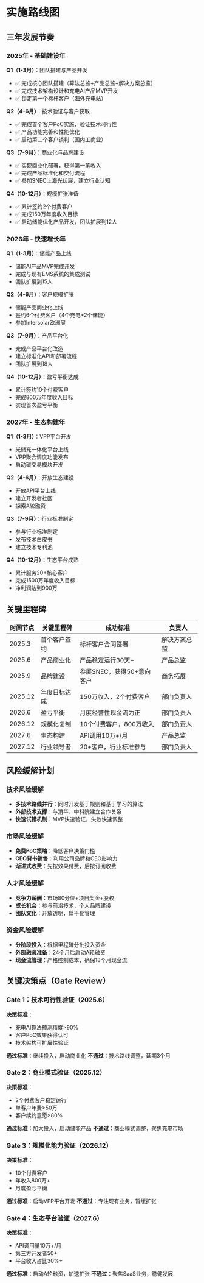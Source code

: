 # 实施路线图

## 三年发展节奏

### 2025年 - 基础建设年

**Q1（1-3月）**：团队搭建与产品开发
- ✅ 完成核心团队搭建（算法总监+产品总监+解决方案总监）
- ✅ 完成技术架构设计和充电AI产品MVP开发
- ✅ 锁定第一个标杆客户（海外充电站）

**Q2（4-6月）**：技术验证与客户获取
- ✅ 完成首个客户PoC实施，验证技术可行性
- ✅ 产品功能完善和性能优化
- ✅ 启动第二个客户谈判（国内工商业）

**Q3（7-9月）**：商业化与品牌建设
- ✅ 实现商业化部署，获得第一笔收入
- ✅ 完成产品标准化和交付流程
- ✅ 参加SNEC上海光伏展，建立行业认知

**Q4（10-12月）**：规模扩张准备
- ✅ 累计签约2个付费客户
- ✅ 完成150万年度收入目标
- ✅ 启动储能优化产品开发，团队扩展到12人

### 2026年 - 快速增长年

**Q1（1-3月）**：储能产品上线
- 储能AI产品MVP完成开发
- 完成与现有EMS系统的集成测试
- 团队扩展到15人

**Q2（4-6月）**：客户规模扩张
- 储能产品商业化上线
- 签约6个付费客户（4个充电+2个储能）
- 参加Intersolar欧洲展

**Q3（7-9月）**：产品平台化
- 完成产品平台化改造
- 建立标准化API和部署流程
- 团队扩展到18人

**Q4（10-12月）**：盈亏平衡达成
- 累计签约10个付费客户
- 完成800万年度收入目标
- 实现首次盈亏平衡

### 2027年 - 生态构建年

**Q1（1-3月）**：VPP平台开发
- 光储充一体化平台上线
- VPP聚合调度功能发布
- 启动碳交易模块开发

**Q2（4-6月）**：开放生态建设
- 开放API平台上线
- 建立开发者社区
- 探索A轮融资

**Q3（7-9月）**：行业标准制定
- 参与行业标准制定
- 发布技术白皮书
- 建立技术专利池

**Q4（10-12月）**：生态平台成熟
- 累计服务20+核心客户
- 完成1500万年度收入目标
- 净利润达到900万

## 关键里程碑

| 时间节点 | 关键里程碑 | 成功标准 | 负责人 |
|---------|-----------|----------|--------|
| 2025.3 | 首个客户签约 | 标杆客户合同签署 | 解决方案总监 |
| 2025.6 | 产品商业化 | 产品稳定运行30天+ | 产品总监 |
| 2025.9 | 品牌建设 | 参展SNEC，获得50+意向客户 | 商务拓展 |
| 2025.12 | 年度目标达成 | 150万收入，2个付费客户 | 部门负责人 |
| 2026.6 | 盈亏平衡 | 月度经营性现金流为正 | 部门负责人 |
| 2026.12 | 规模化复制 | 10个付费客户，800万收入 | 部门负责人 |
| 2027.6 | 生态构建 | API调用10万+/月 | 产品总监 |
| 2027.12 | 行业领导者 | 20+客户，行业标准参与 | 部门负责人 |

## 风险缓解计划

### 技术风险缓解
- **多技术路线并行**：同时开发基于规则和基于学习的算法
- **外部技术支撑**：与清华、中科院建立合作关系
- **快速试错机制**：MVP快速验证，失败快速调整

### 市场风险缓解
- **免费PoC策略**：降低客户决策门槛
- **CEO背书销售**：利用公司品牌和CEO影响力
- **渐进式收费**：先按效果付费，后按订阅收费

### 人才风险缓解
- **竞争力薪酬**：市场80分位+项目奖金+股权
- **成长机会**：参与前沿技术，个人品牌建设
- **团队文化**：开放透明，扁平化管理

### 资金风险缓解
- **分阶段投入**：根据里程碑分批投入资金
- **外部融资准备**：24个月后启动A轮融资
- **现金流管理**：严格控制成本，确保18个月现金流

## 关键决策点（Gate Review）

### Gate 1：技术可行性验证（2025.6）
**决策标准**：
- 充电AI算法预测精度>90%
- 客户PoC效果获得认可
- 技术架构可扩展性验证

**通过标准**：继续投入，启动商业化
**不通过**：技术路线调整，延期3个月

### Gate 2：商业模式验证（2025.12）
**决策标准**：
- 2个付费客户稳定运行
- 单客户年费>50万
- 客户续约意愿>80%

**通过标准**：加大投入，启动储能产品
**不通过**：商业模式调整，聚焦充电市场

### Gate 3：规模化能力验证（2026.12）
**决策标准**：
- 10个付费客户
- 年收入800万+
- 月度盈亏平衡

**通过标准**：启动VPP平台开发
**不通过**：专注现有业务，暂缓扩张

### Gate 4：生态平台验证（2027.6）
**决策标准**：
- API调用量10万+/月
- 第三方开发者50+
- 平台收入占比30%+

**通过标准**：启动A轮融资，加速扩张
**不通过**：聚焦SaaS业务，稳健发展